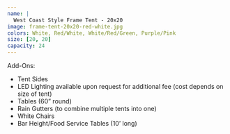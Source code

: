 ```yaml
---
name: |
  West Coast Style Frame Tent - 20x20
image: frame-tent-20x20-red-white.jpg
colors: White, Red/White, White/Red/Green, Purple/Pink
size: [20, 20]
capacity: 24
---
```


Add-Ons:
- Tent Sides
- LED Lighting available upon request for additional fee (cost depends on size of tent)
- Tables (60” round)
- Rain Gutters (to combine multiple tents into one)
- White Chairs
- Bar Height/Food Service Tables (10’ long)